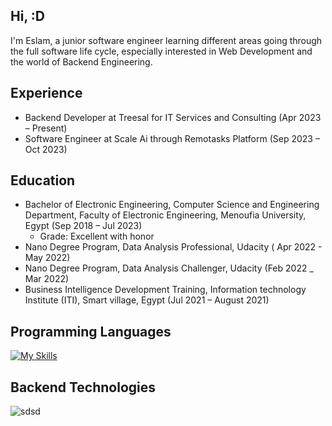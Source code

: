 ## Hi, :D
I'm Eslam, a junior software engineer learning different areas going through the full software life cycle, especially 
interested in Web Development and the world of Backend Engineering. 


## Experience
- Backend Developer at Treesal for IT Services and Consulting (Apr 2023 – Present)
- Software Engineer at Scale Ai through Remotasks Platform  (Sep 2023 – Oct 2023)

## Education
- Bachelor of Electronic Engineering, Computer Science and Engineering Department, 
 Faculty of Electronic Engineering, Menoufia University, Egypt  (Sep 2018 – Jul 2023)
  - Grade: Excellent with honor
- Nano Degree Program, Data Analysis Professional, Udacity ( Apr 2022 - May 2022)
- Nano Degree Program, Data Analysis Challenger, Udacity  (Feb 2022 _ Mar 2022)
- Business Intelligence Development Training, Information technology Institute (ITI), Smart village, Egypt (Jul 2021 – August 2021)

## Programming Languages


[![My Skills](https://skillicons.dev/icons?i=nodejs,ts,cpp,js&perline=15)](https://skillicons.dev)

## Backend Technologies
![sdsd](https://skillicons.dev/icons?i=nodejs,express,mysql,postgres,mongodb,docker,kubernetes,ts,prisma,knex,git,directus&perline=12)

